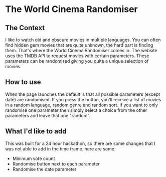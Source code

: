 # The World Cinema Randomiser
## The Context
I like to watch old and obscure movies in multiple languages. You can often find hidden gem movies that are quite unknown, the hard part is finding them. 
That's where the World Cinema Randomiser comes in. The website uses the TMDB API to request movies with certain parameters. These parameters can be randomised 
giving you quite a unique selection of movies.

## How to use

When the page launches the default is that all possible parameters (except date) are randomised. If you press the button, you'll receive a list of movies in a random language, 
random genre and random sort. If you want to only randomise one parameter then simply select a choice from the other parameters and leave that one "random".

## What I'd like to add

This was built for a 24 hour hackathon, so there are some changes that I was not able to add in the time frame. here are some:

- Minimum vote count
- Randomise button next to each parameter
- Randomise the date parameter
